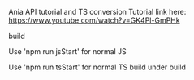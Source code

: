 Ania API tutorial and TS conversion
Tutorial link here: https://www.youtube.com/watch?v=GK4Pl-GmPHk

build

Use 'npm run jsStart' for normal JS

Use 'npm run tsStart' for normal TS build under build
